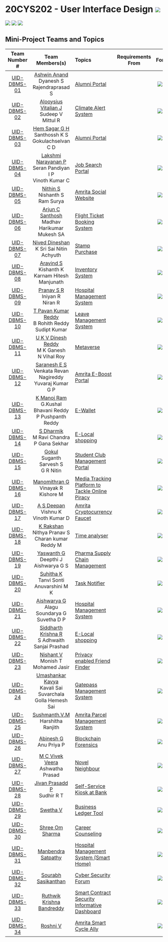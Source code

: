 # 20CYS202 - User Interface Design ![](https://img.shields.io/badge/-Completed-darkgreen)
![](https://img.shields.io/badge/Batch-21CYS-lightgreen) ![](https://img.shields.io/badge/UG-blue) ![](https://img.shields.io/badge/Subject-UID-blue)

## Mini-Project Teams and Topics

| Team Number # | Team Members(s) | Topics | Requirements <br> From | For | Reviewed <br> and Accepted | 
|:-------------:|:---------------:|:-------|:----------------:|:-------:|:---------------------:|
| [UID-DBMS-01](Mini-Project/1) | [Ashwin Anand](https://ashuvwxyz.github.io/20CYS202-UID/Mini-Project) <br> Dyanesh S <br> Rajendraprasad S |   [Alumni Portal](Mini-Project/1) |  | ![](https://img.shields.io/badge/Dept-blue) | ![](https://img.shields.io/badge/Completed-darkgreen) | 
| [UID-DBMS-02](Mini-Project/2) | [Alooysius Vitalian J](https://vitalian2021.github.io/20CYS202-UID/Mini-Project) <br> Sudeep V <br> Mittul R | [Climate Alert System](Mini-Project/2) |  | ![](https://img.shields.io/badge/BRIG-purple) | ![](https://img.shields.io/badge/Accepted-green) |
| [UID-DBMS-03](Mini-Project/3) | [Hem Sagar G H](https://hemsagar11.github.io/20CYS202-UID/Mini-Project) <br> Santhossh K S <br> Gokulachselvan C D | [Alumni Portal](Mini-Project/3) |  | ![](https://img.shields.io/badge/Dept-blue) | ![](https://img.shields.io/badge/Completed-darkgreen) |
| [UID-DBMS-04](Mini-Project/4) | [Lakshmi Narayanan P](https://lakshminarayan-p.github.io/20CYS202-UID/Mini-Project) <br> Seran Pandiyan I P <br> Vinoth Kumar C| [Job Search Portal](Mini-Project/4) |  | ![](https://img.shields.io/badge/Dept-blue)  | ![](https://img.shields.io/badge/Completed-darkgreen)  |
| [UID-DBMS-05](Mini-Project/5) | [Nithin S](https://ronin7823.github.io/20CYS202-UID/Mini-Project) <br> Nishanth S <br> Ram Surya | [Amrita Social Website](Mini-Project/5) |  | ![](https://img.shields.io/badge/Univ-darkblue) | ![](https://img.shields.io/badge/Accepted-green)|
| [UID-DBMS-06](Mini-Project/6) | [Arjun C Santhosh](https://arjun013H.github.io/20CYS202-UID/Mini-Project) <br> Madhav Harikumar <br> Mukesh SA | [Flight Ticket Booking System](Mini-Project/6) | | ![](https://img.shields.io/badge/BRIG-purple) | ![](https://img.shields.io/badge/Completed-darkgreen) |
| [UID-DBMS-07](Mini-Project/7) | [Nived Dineshan](https://nivedd.github.io/20CYS202-UID/Mini-Project) <br> K Sri Sai Nitin <br> Achyuth |  [Stamp Purchase](Mini-Project/7) |  | ![](https://img.shields.io/badge/BRIG-purple) | ![](https://img.shields.io/badge/Completed-darkgreen) |
| [UID-DBMS-08](Mini-Project/8) | [Aravind S](https://aravind0347.github.io/20CYS202-UID/Mini-Project) <br> Kishanth K <br> Karnam Hitesh Manjunath | [Inventory System](Mini-Project/8) |  | ![](https://img.shields.io/badge/BRIG-purple) | ![](https://img.shields.io/badge/Completed-darkgreen) |
| [UID-DBMS-09](Mini-Project/9) | [Pranav S R](https://pranav10112003.github.io/20CYS202-UID/Mini-Project) <br> Iniyan R <br> Niran  R | [Hospital Management System](Mini-Project/9) |  | ![](https://img.shields.io/badge/BRIG-purple) | ![](https://img.shields.io/badge/Completed-darkgreen) |
| [UID-DBMS-10](Mini-Project/10) | [T Pavan Kumar Reddy](https://tpavankumarreddy.github.io/20CYS202-UID/Mini-Project) <br> B Rohith Reddy  <br> Sudipt Kumar | [Leave Management System](Mini-Project/10) |  | ![](https://img.shields.io/badge/BRIG-purple) | ![](https://img.shields.io/badge/Completed-darkgreen)  |
| [UID-DBMS-11](Mini-Project/11) | [U K V Dinesh Reddy](https://dineshredddy4512.github.io/20CYS202-UID/Mini-Project) <br> M K Ganesh <br> N Vihal Roy | [Metaverse](Mini-Project/11) |  | ![](https://img.shields.io/badge/BRIG-purple) | ![](https://img.shields.io/badge/Completed-darkgreen)  |
| [UID-DBMS-12](Mini-Project/12) | [Saranesh E S](https://saranesh296.github.io/20CYS202-UID/Mini-Project) <br> Venkata Revan Nagireddy <br> Yuvaraj Kumar G P |  [Amrita E-Boost Portal](Mini-Project/12) | | ![](https://img.shields.io/badge/Univ-darkblue) | ![](https://img.shields.io/badge/Completed-darkgreen) <br/> |
| [UID-DBMS-13](Mini-Project/13) | [K Manoj Ram](https://manojram8.github.io/20CYS202-UID/Mini-Project) <br> G.Kushal Bhavani Reddy <br> P Pushpanth Reddy | [E-Wallet](Mini-Project/13) | | ![](https://img.shields.io/badge/Univ-darkblue) | ![](https://img.shields.io/badge/Accepted-green) <br/> |
| [UID-DBMS-14](Mini-Project/14) | [S Dharmik](https://dharmik03scoob.github.io/20CYS202-UID/Mini-Project) <br> M Ravi Chandra <br> P Gana Sekhar| [E-Local shopping](Mini-Project/14) | | ![](https://img.shields.io/badge/BRIG-purple) | ![](https://img.shields.io/badge/Accepted-green) |
| [UID-DBMS-15](Mini-Project/15) | [Gokul](https://gokul2003g.github.io/20CYS202-UID/Mini-Project) <br> Suganth Sarvesh S <br> G R Nitin | [Student Club Management Portal](Mini-Project/15) | | ![](https://img.shields.io/badge/Univ-darkblue) | ![](https://img.shields.io/badge/Completed-darkgreen) |
| [UID-DBMS-16](Mini-Project/16) | [Manomithran G](https://0xaL4te.github.io/20CYS202-UID/Mini-Project) <br> Vinayak R <br> Kishore M | [Media Tracking Platform to Tackle Online Piracy](Mini-Project/16) | | ![](https://img.shields.io/badge/BRIG-purple) | ![](https://img.shields.io/badge/Completed-darkgreen) |
| [UID-DBMS-17](Mini-Project/17) | [A S Deepan](https://infamousdegen.github.io/20CYS202-UID/Mini-Project) <br> Vishnu K <br> Vinoth Kumar D |  [Amrita Cryptocurrency Faucet](Mini-Project/17) | | ![](https://img.shields.io/badge/BRIG-purple) | ![](https://img.shields.io/badge/Accepted-green)  |
| [UID-DBMS-18](Mini-Project/18) | [K Rakshan](https://rakshan-k.github.io/20CYS202-UID/Mini-Project) <br> Nithya Pranav S <br> Charan kumar Reddy M | [Time analyser](Mini-Project/18) | | ![](https://img.shields.io/badge/Ramaguru-black) | ![](https://img.shields.io/badge/Accepted-green) |
| [UID-DBMS-19](Mini-Project/19) | [Yaswanth G](https://yaswanth-12.github.io/20CYS202-UID/Mini-Project) <br> Deepthi J <br> Aishwarya G S | [Pharma Supply Chain Management](Mini-Project/19) | | ![](https://img.shields.io/badge/BRIG-purple) | ![](https://img.shields.io/badge/Completed-darkgreen) | 
| [UID-DBMS-20](Mini-Project/20) | [Suhitha K](https://ssuhitha.github.io/20CYS202-UID/Mini-Project) <br> Tanvi Sonti <br> Anuvarshini M K | [Task Notifier](Mini-Project/20) | | ![](https://img.shields.io/badge/Ramaguru-black) | ![](https://img.shields.io/badge/Completed-darkgreen) |
| [UID-DBMS-21](Mini-Project/21) | [Aishwarya G](https://aishwarya2004g.github.io/20CYS202-UID/Mini-Project) <br> Alagu Soundarya G <br> Suvetha D P | [Hospital Management System](Mini-Project/21) |  | ![](https://img.shields.io/badge/BRIG-purple) | ![](https://img.shields.io/badge/Completed-darkgreen) |
| [UID-DBMS-22](Mini-Project/22) | [Siddharth Krishna R](https://siddharthkrishna-r.github.io/20CYS202-UID/Mini-Project) <br> S Adhwaith <br> Sanjai Prashad | [E-Local shopping](Mini-Project/22) | | ![](https://img.shields.io/badge/BRIG-purple) | ![](https://img.shields.io/badge/Accepted-green) |
| [UID-DBMS-23](Mini-Project/23) | [Nishant V](https://nishantv2.github.io/20CYS202-UID/Mini-Project) <br> Monish T <br> Mohamed Jasir | [Privacy enabled Friend Finder](Mini-Project/23) |  | ![](https://img.shields.io/badge/BRIG-purple) | ![](https://img.shields.io/badge/Completed-darkgreen)  |
| [UID-DBMS-24](Mini-Project/24) | [Umashankar Kavya](https://umashankarkavya.github.io/20CYS202-UID/Mini-Project) <br> Kavali Sai Suvarchala <br> Golla Hemesh Sai | [Gatepass Management System](Mini-Project/24) | |  ![](https://img.shields.io/badge/Univ-darkblue) | ![](https://img.shields.io/badge/Completed-darkgreen) |
| [UID-DBMS-25](Mini-Project/25) |  [Sushmanth.V.M](https://Sushmanthvm.github.io/20CYS202-UID/Mini-Project) <br> Harshitha Ranjith  | [Amrita Parcel Management System](Mini-Project/25) |  | ![](https://img.shields.io/badge/Univ-darkblue) | ![](https://img.shields.io/badge/Completed-darkgreen) |
| [UID-DBMS-26](Mini-Project/26) | [Abinesh G](https://abi-008.github.io/20CYS202-UID/Mini-Project) <br> Anu Priya P | [Blockchain Forensics](Mini-Project/26) | | ![](https://img.shields.io/badge/BRIG-purple) | ![](https://img.shields.io/badge/Completed-darkgreen) | 
| [UID-DBMS-27](Mini-Project/27) | [M C Vivek Veera](https://vivek-veera.github.io/20CYS202-UID/Mini-Project) <br> Ashwatha Prasad | [Novel Neighbour](Mini-Project/27) | | ![](https://img.shields.io/badge/BRIG-purple) | ![](https://img.shields.io/badge/Accepted-green) |
| [UID-DBMS-28](Mini-Project/28) | [Jivan Prasadd P](https://jivanprasadd.github.io/20CYS202-UID/Mini-Project) <br> Sudhir R T | [Self-Service Kiosk at Bank](Mini-Project/28) | | ![](https://img.shields.io/badge/BRIG-purple) | ![](https://img.shields.io/badge/Completed-darkgreen) |
| [UID-DBMS-29](Mini-Project/29) | [Swetha V](https://swethav79.github.io/20CYS202-UID/Mini-Project) | [Business Ledger Tool](Mini-Project/29) | | ![](https://img.shields.io/badge/BRIG-purple) | ![](https://img.shields.io/badge/Completed-darkgreen) |
| [UID-DBMS-30](Mini-Project/30) | [Shree Om Sharma](https://shreeom03.github.io/20CYS202-UID/Mini-Project) | [Career Counseling](Mini-Project/30) | | ![](https://img.shields.io/badge/BRIG-purple) | ![](https://img.shields.io/badge/Completed-darkgreen) <br/> |
| [UID-DBMS-31](Mini-Project/31) | [Manbendra Satpathy](https://manbendra2014.github.io/20CYS202-UID/Mini-Project) |  [Hospital Management System (Smart Home)](Mini-Project/31) | | ![](https://img.shields.io/badge/BRIG-purple) | ![](https://img.shields.io/badge/Completed-darkgreen)  | 
| [UID-DBMS-32](Mini-Project/32) | [Sourabh Sasikanthan](https://CYS20212025.github.io/20CYS202-UID/Mini-Project) |  [Cyber Security Forum](Mini-Project/32) | | ![](https://img.shields.io/badge/Dept-blue) | ![](https://img.shields.io/badge/Completed-darkgreen) |
| [UID-DBMS-33](Mini-Project/33) | [Ruthwik Krishna Bandreddy](https://ruthwik2610.github.io/20CYS202-UID/Mini-Project) | [Smart Contract Security Informative Dashboard](Mini-Project/33) | | ![](https://img.shields.io/badge/BRIG-purple) |  ![](https://img.shields.io/badge/Completed-darkgreen) | 
| [UID-DBMS-34](Mini-Project/34) | [Roshni V](https://ceramapleheart.github.io/20CYS202-UID/mini-project/) | [Amrita Smart Cycle Ally](Mini-Project/34) |  | ![](https://img.shields.io/badge/BRIG-purple) | ![](https://img.shields.io/badge/Accepted-green)  | 
